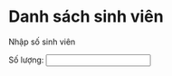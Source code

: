 <html>
<head>
<h1> Danh sách sinh viên </h1>
</head>

  
<body>
<p>Nhập số sinh viên</p>
Số lượng: <input type="text" id="myText" value="">
  
<script>
function myFunction() {
var x = document.getElementById("myText").value;
document.getElementById("demo").innerHTML = x;
}
</script>

</body>
</html>
